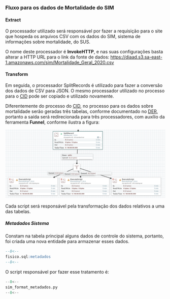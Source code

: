 ### Fluxo para os dados de Mortalidade do SIM

#### Extract

O processador utilizado será responsável por fazer a requisição para o site que hospeda os arquivos CSV com os dados do SIM, sistema de informações sobre mortalidade, do SUS.

O nome deste processador é **InvokeHTTP**, e nas suas configurações basta alterar a HTTP URL para o link da fonte de dados: <https://diaad.s3.sa-east-1.amazonaws.com/sim/Mortalidade_Geral_2020.csv>

#### Transform

Em seguida, o processador SplitRecords é utilizado para fazer a conversão dos dados de CSV para JSON. O mesmo processador utilizado no processo para o [CID](./index.md) pode ser copiado e utilizado novamente.

Diferentemente do processo do [CID](./index.md), no processo para os dados sobre mortalidade serão geradas três tabelas, conforme documentado no [DER](./contexto.md#documentação-da-base-de-dados), portanto a saída será redirecionada para três processadores, com auxílio da ferramenta **Funnel**, conforme ilustra a figura:

![](./assets/5415.png)

Cada script será responsável pela transformação dos dados relativos a uma das tabelas.

##### Metadados Sistema

Constam na tabela principal alguns dados de controle do sistema, portanto, foi criada uma nova entidade para armazenar esses dados.

```sql title="fisico.sql" linenums="1"
--8<--
fisico.sql:metadados
--8<--
```

O script responsável por fazer esse tratamento é:

```python title="format_metadados.python" linenums="1"
--8<--
sim_format_metadados.py
--8<--
```
